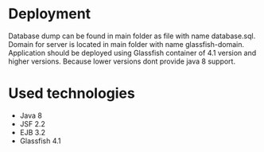 # Deployment
Database dump can be found in main folder as file with name database.sql. Domain for server is located in main folder with name glassfish-domain.
Application should be deployed using Glassfish container of 4.1 version and higher versions. Because lower versions dont provide java 8 support.
# Used technologies
* Java 8
* JSF 2.2
* EJB 3.2
* Glassfish 4.1
